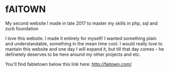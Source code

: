 # fAITOWN
My second website I made in late 2017 to master my skills in php, sql and zurb foundation

I love this website. I made it entirely for myself/ I wanted something plain and understandable, something in the mean time cool. 
I would really love to mantain this website and one day I will expand it, but till that day comes - he definetely deserves to be here
around my other projects and etc. 

You'll find fabletown below this link here: http://faitown.com/
